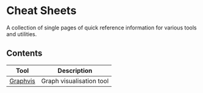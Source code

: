 # Cheat Sheets

A collection of single pages of quick reference information for various tools and utilities.

## Contents

| Tool      | Description |
| --------- | ----------- |
| [Graphvis](./graphvis.md) | Graph visualisation tool |

